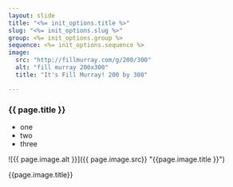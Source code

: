 ```yaml
---
layout: slide
title: "<%= init_options.title %>"
slug: "<%= init_options.slug %>"
group: <%= init_options.group %>
sequence: <%= init_options.sequence %>
image:
  src: "http://fillmurray.com/g/200/300"
  alt: "fill murray 200x300"
  title: "It's Fill Murray! 200 by 300"

---
```



### {{ page.title }}

<div class="two-up">
<div class="left">

* one
* two
* three

</div>
<div class="right">

![{{ page.image.alt }}]({{ page.image.src}} "{{page.image.title }}")

{{page.image.title}}

</div>
</div>
